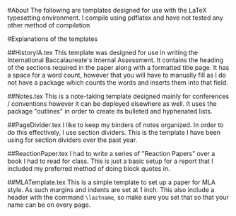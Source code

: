#About
The following are templates designed for use with the LaTeX typesetting environment. I compile using pdflatex and have not tested any other method of compilation

#Explanations of the templates

##HistoryIA.tex
This template was designed for use in writing the International Baccalaureate's Internal Assessment. It contains the heading of the sections required in the paper along with a formatted title page. It has a space for a word count, however that you will have to manually fill as I do not have a package which counts the words and inserts them into that field. 

##Notes.tex
This is a note-taking template designed mainly for conferences / conventions however it can be deployed elsewhere as well. It uses the package "outlines" in order to create its bulleted and hyphenated lists. 

##PageDivider.tex
I like to keep my binders of notes organized. In order to do this effectively, I use section dividers. This is the template I have been using for section dividers over the past year.

##ReactionPaper.tex
I had to write a series of "Reaction Papers" over a book I had to read for class. This is just a basic setup for a report that I included my preferred method of doing block quotes in. 

##MLATemplate.tex
This is a simple template to set up a paper for MLA style. As such margins and indents are set at 1 inch. This also include a header with the command `\lastname`, so make sure you set that so that your name can be on every page. 